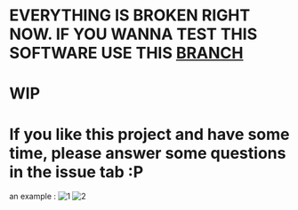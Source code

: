 
# EVERYTHING IS BROKEN RIGHT NOW. IF YOU WANNA TEST THIS SOFTWARE USE THIS [BRANCH](https://github.com/baseplate-admin/CoreProject/tree/e0215a1f77f180b2ca9b5de5e9b8dd01edaf009f) 

# WIP

# If you like this project and have some time, please answer some questions in the issue tab :P

 an example :
![1](https://user-images.githubusercontent.com/61817579/149992480-f29a561d-2a9e-47f2-8bc0-ff5df7cbc748.PNG)
![2](https://user-images.githubusercontent.com/61817579/149992481-65cf82ea-c4aa-41bd-a2e1-a747bfa29537.PNG)



